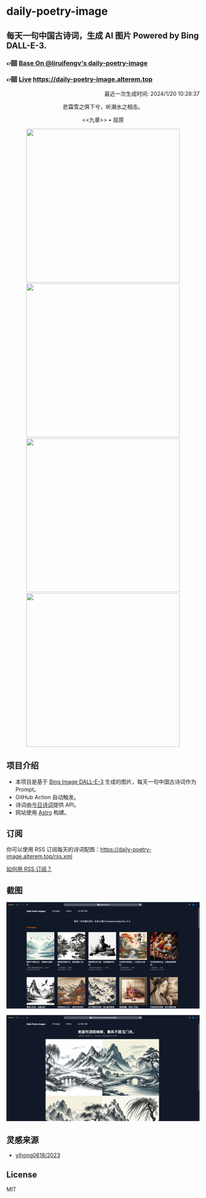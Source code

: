 
# daily-poetry-image

## 每天一句中国古诗词，生成 AI 图片 Powered by Bing DALL-E-3.

### 👉🏽 [Base On @liruifengv's daily-poetry-image](https://github.com/liruifengv/daily-poetry-image)

### 👉🏽 [Live](https://daily-poetry-image.alterem.top/) https://daily-poetry-image.alterem.top

<p align="right">
  最近一次生成时间: 2024/1/20 10:28:37
</p>
<p align="center">
悲霜雪之俱下兮，听潮水之相击。
</p>
<p align="center">
<<九章>> • 屈原
</p>
<p align="center">
<img src="https://tse2.mm.bing.net/th/id/OIG.urD0M0FIlArwX_oidXtt" height="400" width="400" />
<img src="https://tse1.mm.bing.net/th/id/OIG.tTjOrqExrESwumXMmvud" height="400" width="400" />
<img src="https://tse2.mm.bing.net/th/id/OIG.utt1rvBOtFU4pNyHbvt5" height="400" width="400" />
<img src="https://tse4.mm.bing.net/th/id/OIG.DcJUNwkfBW7xcwqNQB2d" height="400" width="400" />
</p>

## 项目介绍

-   本项目是基于 [Bing Image DALL-E-3](https://www.bing.com/images/create) 生成的图片，每天一句中国古诗词作为 Prompt。
-   GitHub Action 自动触发。
-   诗词由[今日诗词](https://www.jinrishici.com/)提供 API。
-   网站使用 [Astro](https://astro.build) 构建。

## 订阅

你可以使用 RSS 订阅每天的诗词配图：https://daily-poetry-image.alterem.top/rss.xml

[如何用 RSS 订阅？](https://zhuanlan.zhihu.com/p/55026716)

## 截图

![图片列表](./screenshots/Snipaste_2023-12-28_21-00-26.png)

![图片详情](./screenshots/Snipaste_2023-12-28_21-00-53.png)

## 灵感来源

-   [yihong0618/2023](https://github.com/yihong0618/2023)

## License

MIT
